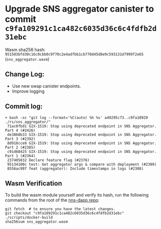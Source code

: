 # Upgrade SNS aggregator canister to commit `c9fa109291c1ca482c6035d36c6c4fdfb2d31ebc`
Wasm sha256 hash: `951503bfd30c16c0cbb0c9f70c2e4adfbb1cb770d45d8e9c593131d7999f2e65` (`sns_aggregator.wasm`)

## Change Log:

* Use new swap canister endpoints.
* Improve logging

## Commit log:

```
+ bash -xc "git log --format='%C(auto) %h %s' a49295c73..c9fa10929 ./rs/sns_aggregator/"
 71ac0fbd1 GIX-1519: Stop using deprecated endpoint in SNS Aggregator. Part 4 (#2426)
 de3868b33 GIX-1519: Stop using deprecated endpoint in SNS Aggregator. Part 3 (#2392)
 8d918cce8 GIX-1519: Stop using deprecated endpoint in SNS Aggregator. Part 2 (#2385)
 c91d68425 GIX-1519: Stop using deprecated endpoint in SNS Aggregator. Part 1 (#2364)
 237405832 Declare feature flag (#2376)
 95134100c test: Get aggregator args & compare with deployment (#2309)
 8556ac997 feat (aggregator): Include timestamps in logs (#2308)
```

## Wasm Verification

To build the wasm module yourself and verify its hash, run the following commands from the root of the [nns-dapp repo](https://github.com/dfinity/nns-dapp):

```
git fetch  # to ensure you have the latest changes.
git checkout "c9fa109291c1ca482c6035d36c6c4fdfb2d31ebc"
./scripts/docker-build
sha256sum sns_aggregator.wasm
```
